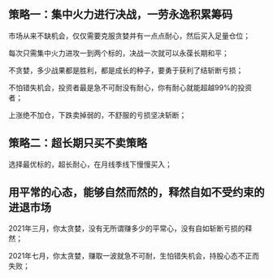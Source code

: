 
## 策略一：集中火力进行决战，一劳永逸积累筹码

市场从来不缺机会，仅仅需要克服贪婪并有一点点耐心，然后买入足量仓位；

每次只需集中火力进攻一到两个标的，决战一次就可以永葆长期和平；

不贪婪，多少战果都是胜利，都是成长的种子，要勇于获利了结斩断亏损；

不怕错失机会，投资者最是急不可耐没有耐心，你有耐心就能超越99%的投资者；

上涨绝不加仓，下跌卖掉弱的，不舒服的亏损坚决斩断；


## 策略二：超长期只买不卖策略

选择最优标的，超长耐心，在月线季线下慢慢买入；


## 用平常的心态，能够自然而然的，释然自如不受约束的进退市场

2021年三月，你太贪婪，没有无所谓赚多少的平常心，没有自如斩断亏损的释然；

2021年七月，你太贪婪，赚取一波就急不可耐，生怕错失机会，持股心态不正而失败；
